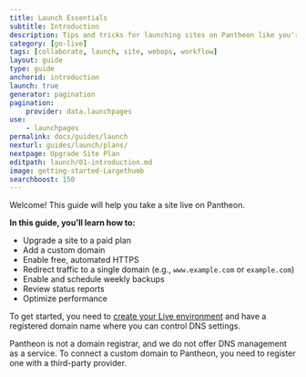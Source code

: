 ```yaml
---
title: Launch Essentials
subtitle: Introduction
description: Tips and tricks for launching sites on Pantheon like you're in a 55-foot tall jungle-walking robot exoskeleton, killin it.
category: [go-live]
tags: [collaborate, launch, site, webops, workflow]
layout: guide
type: guide
anchorid: introduction
launch: true
generator: pagination
pagination:
    provider: data.launchpages
use:
    - launchpages
permalink: docs/guides/launch
nexturl: guides/launch/plans/
nextpage: Upgrade Site Plan
editpath: launch/01-introduction.md
image: getting-started-Largethumb
searchboost: 150
---
```

Welcome! This guide will help you take a site live on Pantheon.

**In this guide, you’ll learn how to:**

* Upgrade a site to a paid plan
* Add a custom domain
* Enable free, automated HTTPS
* Redirect traffic to a single domain (e.g., `www.example.com` or `example.com`)
* Enable and schedule weekly backups
* Review status reports
* Optimize performance

To get started, you need to [create your Live environment](/guides/quickstart/create-test-live) and have a registered domain name where you can control DNS settings.

<Alert title="Note" type="info">

Pantheon is not a domain registrar, and we do not offer DNS management as a service. To connect a custom domain to Pantheon, you need to register one with a third-party provider.

</Alert>
